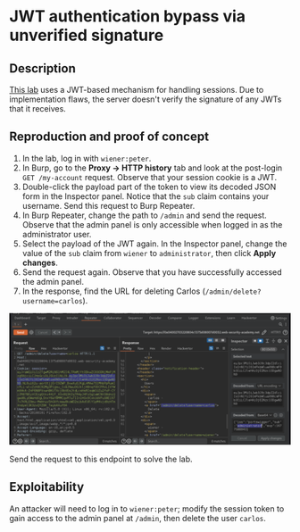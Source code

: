 # JWT authentication bypass via unverified signature

## Description

[This lab](https://portswigger.net/web-security/jwt/lab-jwt-authentication-bypass-via-unverified-signature) uses a JWT-based mechanism for handling sessions. Due to implementation flaws, the server doesn't verify the signature of any JWTs that it receives. 

## Reproduction and proof of concept

1. In the lab, log in with `wiener:peter`.
2. In Burp, go to the **Proxy -> HTTP history** tab and look at the post-login `GET /my-account` request. Observe that your session cookie is a JWT.
3. Double-click the payload part of the token to view its decoded JSON form in the Inspector panel. Notice that the `sub` claim contains your username. Send this request to Burp Repeater.
4. In Burp Repeater, change the path to `/admin` and send the request. Observe that the admin panel is only accessible when logged in as the administrator user.
5. Select the payload of the JWT again. In the Inspector panel, change the value of the `sub` claim from `wiener` to `administrator`, then click **Apply changes**.
6. Send the request again. Observe that you have successfully accessed the admin panel.
7. In the response, find the URL for deleting Carlos (`/admin/delete?username=carlos`). 

![JWT](../../_static/images/jwt1.png)

Send the request to this endpoint to solve the lab.

## Exploitability

An attacker will need to log in to `wiener:peter`; modify the session token to gain access to the admin panel at `/admin`, then delete the user `carlos`. 
